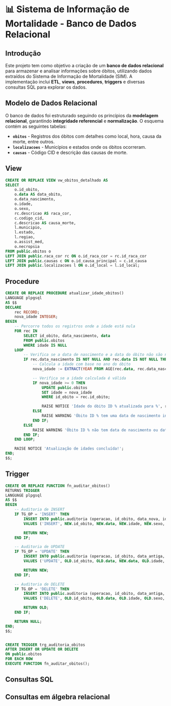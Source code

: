 # 📊 Sistema de Informação de Mortalidade - Banco de Dados Relacional

## Introdução

Este projeto tem como objetivo a criação de um **banco de dados relacional** para armazenar e analisar informações sobre óbitos, utilizando dados extraídos do Sistema de Informação de Mortalidade (SIM). A implementação inclui **ETL**, **views**, **procedures**, **triggers** e diversas consultas SQL para explorar os dados.

## Modelo de Dados Relacional

O banco de dados foi estruturado seguindo os princípios da **modelagem relacional**, garantindo **integridade referencial** e **normalização**. O esquema contém as seguintes tabelas:

- **`obitos`** - Registros dos óbitos com detalhes como local, hora, causa da morte, entre outros.
- **`localizacoes`** - Municípios e estados onde os óbitos ocorreram.
- **`causas`** - Código CID e descrição das causas de morte.



## View

```sql
CREATE OR REPLACE VIEW vw_obitos_detalhado AS
SELECT 
    o.id_obito,
    o.data AS data_obito,
    o.data_nascimento,
    o.idade,
    o.sexo,
    rc.descricao AS raca_cor,
    c.codigo_cid,
    c.descricao AS causa_morte,
    l.municipio,
    l.estado,
    l.regiao,
    o.assist_med,
    o.necropsia
FROM public.obitos o
LEFT JOIN public.raca_cor rc ON o.id_raca_cor = rc.id_raca_cor
LEFT JOIN public.causas c ON o.id_causa_principal = c.id_causa
LEFT JOIN public.localizacoes l ON o.id_local = l.id_local;
```

## Procedure

```sql
CREATE OR REPLACE PROCEDURE atualizar_idade_obitos()
LANGUAGE plpgsql
AS $$
DECLARE
    rec RECORD;
    nova_idade INTEGER;
BEGIN
    -- Percorre todos os registros onde a idade está nula
    FOR rec IN 
        SELECT id_obito, data_nascimento, data
        FROM public.obitos 
        WHERE idade IS NULL
    LOOP
        -- Verifica se a data de nascimento e a data do óbito não são nulas
        IF rec.data_nascimento IS NOT NULL AND rec.data IS NOT NULL THEN
            -- Calcula a idade com base no ano do óbito
            nova_idade := EXTRACT(YEAR FROM AGE(rec.data, rec.data_nascimento));

            -- Verifica se a idade calculada é válida
            IF nova_idade >= 0 THEN
                UPDATE public.obitos
                SET idade = nova_idade
                WHERE id_obito = rec.id_obito;

                RAISE NOTICE 'Idade do óbito ID % atualizada para %', rec.id_obito, nova_idade;
            ELSE
                RAISE WARNING 'Óbito ID % tem uma data de nascimento inválida!', rec.id_obito;
            END IF;
        ELSE
            RAISE WARNING 'Óbito ID % não tem data de nascimento ou data de óbito, idade não pode ser calculada!', rec.id_obito;
        END IF;
    END LOOP;

    RAISE NOTICE 'Atualização de idades concluída!';
END;
$$;
```

## Trigger



```sql
CREATE OR REPLACE FUNCTION fn_auditar_obitos()
RETURNS TRIGGER 
LANGUAGE plpgsql
AS $$
BEGIN
    -- Auditoria de INSERT
    IF TG_OP = 'INSERT' THEN
        INSERT INTO public.auditoria (operacao, id_obito, data_nova, idade_nova, sexo_novo, data_modificacao)
        VALUES ('INSERT', NEW.id_obito, NEW.data, NEW.idade, NEW.sexo, now());

        RETURN NEW;
    END IF;

    -- Auditoria de UPDATE
    IF TG_OP = 'UPDATE' THEN
        INSERT INTO public.auditoria (operacao, id_obito, data_antiga, data_nova, idade_antiga, idade_nova, sexo_antigo, sexo_novo, data_modificacao)
        VALUES ('UPDATE', OLD.id_obito, OLD.data, NEW.data, OLD.idade, NEW.idade, OLD.sexo, NEW.sexo, now());

        RETURN NEW;
    END IF;

    -- Auditoria de DELETE
    IF TG_OP = 'DELETE' THEN
        INSERT INTO public.auditoria (operacao, id_obito, data_antiga, idade_antiga, sexo_antigo, data_modificacao)
        VALUES ('DELETE', OLD.id_obito, OLD.data, OLD.idade, OLD.sexo, now());

        RETURN OLD;
    END IF;

    RETURN NULL;
END;
$$;


CREATE TRIGGER trg_auditoria_obitos
AFTER INSERT OR UPDATE OR DELETE
ON public.obitos
FOR EACH ROW
EXECUTE FUNCTION fn_auditar_obitos();
```

## Consultas SQL

## Consultas em álgebra relacional